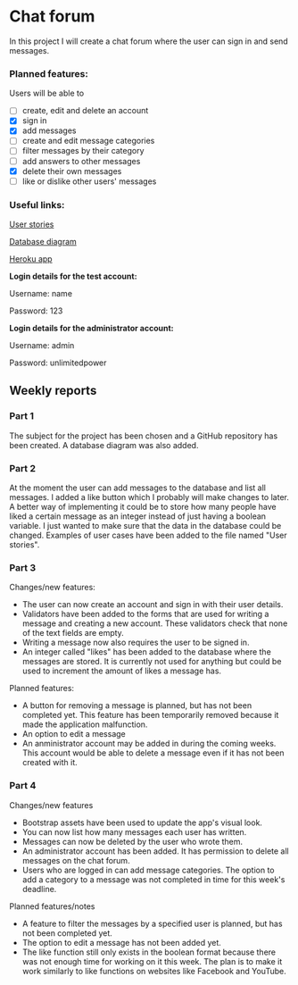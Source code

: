 # Chat forum
In this project I will create a chat forum where the user can sign in and send messages.

### Planned features:
Users will be able to
* [ ] create, edit and delete an account
* [x] sign in
* [x] add messages
* [ ] create and edit message categories
* [ ] filter messages by their category
* [ ] add answers to other messages
* [x] delete their own messages
* [ ] like or dislike other users' messages

### Useful links:
[User stories](https://github.com/H4m5t3r/Keskustelufoorumi/blob/master/documentation/User%20stories.md)

[Database diagram](https://github.com/H4m5t3r/Keskustelufoorumi/blob/master/documentation/Database%20diagram.png)

[Heroku app](https://tsoha-k2020-keskustelufoorumi.herokuapp.com/)

**Login details for the test account:**

Username: name

Password: 123

**Login details for the administrator account:**

Username: admin

Password: unlimitedpower

## Weekly reports

### Part 1
The subject for the project has been chosen and a GitHub repository has been created. A database diagram was also added.

### Part 2
At the moment the user can add messages to the database and list all messages. I added a like button which I probably will make changes to later. A better way of implementing it could be to store how many people have liked a certain message as an integer instead of just having a boolean variable. I just wanted to make sure that the data in the database could be changed. Examples of user cases have been added to the file named "User stories".

### Part 3
Changes/new features:
* The user can now create an account and sign in with their user details.
* Validators have been added to the forms that are used for writing a message and creating a new account. These validators check that none of the text fields are empty.
* Writing a message now also requires the user to be signed in.
* An integer called "likes" has been added to the database where the messages are stored. It is currently not used for anything but could be used to increment the amount of likes a message has.

Planned features:
* A button for removing a message is planned, but has not been completed yet. This feature has been temporarily removed because it made the application malfunction.
* An option to edit a message
* An anministrator account may be added in during the coming weeks. This account would be able to delete a message even if it has not been created with it.

### Part 4
Changes/new features
* Bootstrap assets have been used to update the app's visual look.
* You can now list how many messages each user has written.
* Messages can now be deleted by the user who wrote them.
* An administrator account has been added. It has permission to delete all messages on the chat forum.
* Users who are logged in can add message categories. The option to add a category to a message was not completed in time for this week's deadline.

Planned features/notes
* A feature to filter the messages by a specified user is planned, but has not been completed yet.
* The option to edit a message has not been added yet.
* The like function still only exists in the boolean format because there was not enough time for working on it this week. The plan is to make it work similarly to like functions on websites like Facebook and YouTube.
